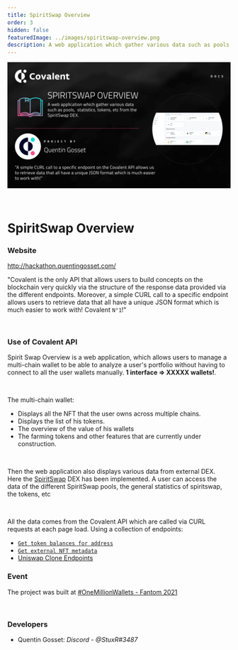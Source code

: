 ```yaml
---
title: SpiritSwap Overview
order: 3
hidden: false
featuredImage: ../images/spiritswap-overview.png
description: A web application which gather various data such as pools, statistics, tokens, etc from the SpiritSwap DEX. 
---
```


![SpiritSwap Overview Banner](../images/spiritswap-overview.png)

&nbsp;

# SpiritSwap Overview

### Website

http://hackathon.quentingosset.com/

<Aside>

"Covalent is the only API that allows users to build concepts on the blockchain very quickly via the structure of the response data provided via the different endpoints. Moreover, a simple CURL call to a specific endpoint allows users to retrieve data that all have a unique JSON format which is much easier to work with!  Covalent `N°1`!"

</Aside>

&nbsp;

### Use of Covalent API

Spirit Swap Overview is a web application, which allows users to manage a multi-chain wallet to be able to analyze a user's portfolio without having to connect to all the user wallets manually. **1 interface => XXXXX wallets!**. 

&nbsp;

The multi-chain wallet: 
- Displays all the NFT that the user owns across multiple chains.
- Displays the list of his tokens.
- The overview of the value of his wallets
- The farming tokens and other features that are currently under construction.

&nbsp;

Then the web application also displays various data from external DEX. Here the [SpiritSwap](https://www.spiritswap.finance/) DEX has been implemented. A user can access the data of the different SpiritSwap pools, the general statistics of spiritswap, the tokens, etc

&nbsp;

All the data comes from the Covalent API which are called via CURL requests at each page load. Using a collection of endpoints:
- [`Get token balances for address`](https://www.covalenthq.com/docs/api/#get-/v1/{chain_id}/address/{address}/balances_v2/)
- [`Get external NFT metadata`](https://www.covalenthq.com/docs/api/#get-/v1/{chain_id}/tokens/{contract_address}/nft_metadata/{token_id}/)
- [Uniswap Clone Endpoints](https://www.covalenthq.com/docs/learn/guides/uniswap-clone/)

### Event

The project was built at [#OneMillionWallets - Fantom 2021](https://www.covalenthq.com/blog/omw-fantom-winners/)

&nbsp;

### Developers

- Quentin Gosset: _Discord - @StuxR#3487_
